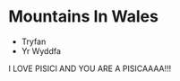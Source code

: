 Mountains In Wales
==================

* Tryfan
* Yr Wyddfa







I LOVE PISICI AND YOU ARE A PISICAAAA!!!
